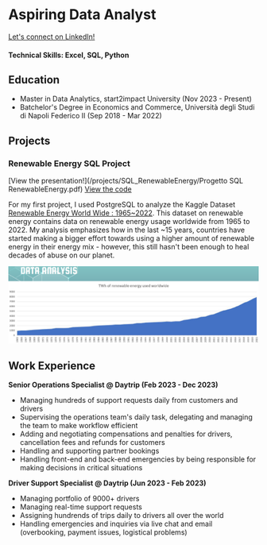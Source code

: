 # Aspiring Data Analyst

[Let's connect on LinkedIn!](https://www.linkedin.com/in/dario-giordano/)

#### Technical Skills: Excel, SQL, Python

## Education
- Master in Data Analytics, start2impact University (Nov 2023 - Present)
- Batchelor's Degree in Economics and Commerce, Università degli Studi di Napoli Federico II (Sep 2018 - Mar 2022)

## Projects
### Renewable Energy SQL Project
[View the presentation!](/projects/SQL_RenewableEnergy/Progetto SQL RenewableEnergy.pdf)
[View the code](/projects/SQL_RenewableEnergy/sql_renewableenergy.sql)

For my first project, I used PostgreSQL to analyze the Kaggle Dataset [Renewable Energy World Wide : 1965~2022](https://www.kaggle.com/datasets/belayethossainds/renewable-energy-world-wide-19652022). This dataset on renewable energy contains data on renewable energy usage worldwide from 1965 to 2022. My analysis emphasizes how in the last ~15 years, countries have started making a bigger effort towards using a higher amount of renewable energy in their energy mix - however, this still hasn't been enough to heal decades of abuse on our planet.

![RenewableEnergy](/projects/SQL_RenewableEnergy/renewable_preview.png)


## Work Experience
**Senior Operations Specialist @ Daytrip (Feb 2023 - Dec 2023)**
- Managing hundreds of support requests daily from customers and drivers
- Supervising the operations team's daily task, delegating and managing the team to make workflow efficient
- Adding and negotiating compensations and penalties for drivers, cancellation fees and refunds for customers
- Handling and supporting partner bookings
- Handling front-end and back-end emergencies by being responsible for making decisions in critical situations

**Driver Support Specialist @ Daytrip (Jun 2023 - Feb 2023)**
- Managing portfolio of 9000+ drivers
- Managing real-time support requests
- Assigning hundrends of trips daily to drivers all over the world
- Handling emergencies and inquiries via live chat and email (overbooking, payment issues, logistical problems)
